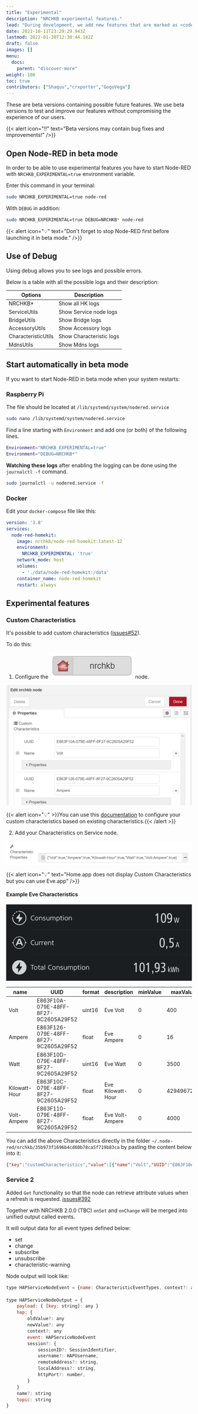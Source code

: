 ```yaml
---
title: "Experimental"
description: "NRCHKB experimental features."
lead: "During development, we add new features that are marked as <code>experimental</code>."
date: 2021-10-11T23:29:29.943Z
lastmod: 2022-01-30T12:38:44.142Z
draft: false
images: []
menu:
  docs:
    parent: "discover-more"
weight: 100
toc: true
contributors: ["Shaquu","crxporter","GogoVega"]
---
```


These are beta versions containing possible future features.
We use beta versions to test and improve our features without compromising the experience of our users.

{{< alert icon="‼️" text="Beta versions may contain bug fixes and improvements!" />}}

## Open Node-RED in beta mode

In order to be able to use experimental features you have to start Node-RED with `NRCHKB_EXPERIMENTAL=true` environment variable.

Enter this command in your terminal:

```bash
sudo NRCHKB_EXPERIMENTAL=true node-red
```

With `DEBUG` in addition:

```bash
sudo NRCHKB_EXPERIMENTAL=true DEBUG=NRCHKB* node-red
```

{{< alert icon="💡" text="Don't forget to stop Node-RED first before launching it in beta mode." />}}


## Use of Debug

Using debug allows you to see logs and possible errors.

Below is a table with all the possible logs and their description:

| Options | Description |
|---|---|
| NRCHKB* | Show all HK logs |
| ServiceUtils | Show Service node logs |
| BridgeUtils | Show Bridge logs |
| AccessoryUtils | Show Accessory logs |
| CharacteristicUtils | Show Characteristic logs |
| MdnsUtils | Show Mdns logs |

## Start automatically in beta mode

If you want to start Node-RED in beta mode when your system restarts:

### Raspberry Pi

The file should be located at `/lib/systemd/system/nodered.service`

```bash
sudo nano /lib/systemd/system/nodered.service
```

Find a line starting with `Environment` and add one (or both) of the following lines.

```bash
Environment="NRCHKB_EXPERIMENTAL=true"
Environment="DEBUG=NRCHKB*"
```

**Watching these logs** after enabling the logging can be done using the `journalctl -f` command.

```bash
sudo journalctl -u nodered.service -f
```

### Docker

Edit your `docker-compose` file like this:

```yaml
version: '3.8'
services:
  node-red-homekit:
    image: nrchkb/node-red-homekit:latest-12
    environment:
      NRCHKB_EXPERIMENTAL: 'true'
    network_mode: host
    volumes:
      - './data/node-red-homekit:/data'
    container_name: node-red-homekit
    restart: always
```

## Experimental features

### Custom Characteristics

It's possible to add custom characteristics ([issues#52](https://github.com/NRCHKB/node-red-contrib-homekit-bridged/issues/52)).

To do this:

1. Configure the ![nrchkb node](nrchkb-node.png)node.

![Custom Characteristics editor](custom-characteristics-nrchkb-node.png)

{{< alert icon="💡" >}}You can use this [documentation](https://gist.github.com/simont77/3f4d4330fa55b83f8ca96388d9004e7d) to configure your custom characteristics based on existing characteristics.{{< /alert >}}

2. Add your Characteristics on Service node.

![Service node Custom Characteristics](custom-characteristics-service-node.png)

{{< alert icon="💡" text="Home.app does not display Custom Characteristics but you can use Eve.app" />}}

#### Example Eve Characteristics

![Custom Characteristics Eve.app](custom-characteristics-eve-app.jpeg)

| name          | UUID                                 | format | description       | minValue | maxValue   | minStep |
| ------------- | ------------------------------------ | ------ | ----------------- | -------- | ---------- | ------- |
| Volt          | E863F10A-079E-48FF-8F27-9C2605A29F52 | uint16 | Eve Volt          | 0        | 400        | 3       |
| Ampere        | E863F126-079E-48FF-8F27-9C2605A29F52 | float  | Eve Ampere        | 0        | 16         | 0.01    |
| Watt          | E863F10D-079E-48FF-8F27-9C2605A29F52 | uint16 | Eve Watt          | 0        | 3500       |         |
| Kilowatt-Hour | E863F10C-079E-48FF-8F27-9C2605A29F52 | float  | Eve Kilowatt-Hour | 0        | 4294967295 | 0.01    |
| Volt-Ampere   | E863F110-079E-48FF-8F27-9C2605A29F52 | float  | Eve Volt-Ampere   | 0        | 4000       | 0.01    |

You can add the above Characteristics directly in the folder `~/.node-red/nrchkb/35b973f1696b4cd60b78ca5f719b83ca` by pasting the content below into it:

```json
{"key":"customCharacteristics","value":[{"name":"Volt","UUID":"E863F10A-079E-48FF-8F27-9C2605A29F52","format":"uint16","unit":"","perms":["pr","pw","ev","tw","wr"],"ev":"true","description":"Eve Volt","minValue":"0","maxValue":"400","minStep":"3","maxLen":"","maxDataLen":"","validValues":"","adminOnlyAccess":["0","1","2"]},{"name":"Ampere","UUID":"E863F126-079E-48FF-8F27-9C2605A29F52","format":"float","unit":"","perms":["pr","pw","ev","tw","wr"],"ev":"true","description":"Eve Ampere","minValue":"0","maxValue":"16","minStep":"0.01","maxLen":"","maxDataLen":"","validValues":"","adminOnlyAccess":["0","1","2"]},{"name":"Watt","UUID":"E863F10D-079E-48FF-8F27-9C2605A29F52","format":"uint16","unit":"","perms":["pr","pw","ev","tw","wr"],"ev":"true","description":"Eve Watt","minValue":"0","maxValue":"3500","minStep":"","maxLen":"","maxDataLen":"","validValues":"","adminOnlyAccess":["0","1","2"]},{"name":"Kilowatt-Hour","UUID":"E863F10C-079E-48FF-8F27-9C2605A29F52","format":"float","unit":"","perms":["pr","pw","ev","tw","wr"],"ev":"true","description":"Eve Kilowatt-Hour","minValue":"0","maxValue":"4294967295","minStep":"0.01","maxLen":"","maxDataLen":"","validValues":"","adminOnlyAccess":["0","1","2"]},{"name":"Volt-Ampere","UUID":"E863F110-079E-48FF-8F27-9C2605A29F52","format":"float","unit":"","perms":["pr","pw","ev","tw","wr"],"ev":"true","description":"Eve Volt-Ampere","minValue":"0","maxValue":"4000","minStep":"0.01","maxLen":"","maxDataLen":"","validValues":"","adminOnlyAccess":["0","1","2"]}]}
```

### Service 2

Added `Get` functionality so that the node can retrieve attribute values when a refresh is requested. [issues#392](https://github.com/NRCHKB/node-red-contrib-homekit-bridged/issues/392)

Together with NRCHKB 2.0.0 (TBC) `onSet` and `onChange` will be merged into unified output called events.

It will output data for all event types defined below:

- set
- change
- subscribe
- unsubscribe
- characteristic-warning

Node output will look like:

```js
type HAPServiceNodeEvent = {name: CharacteristicEventTypes, context?: any}

type HAPServiceNodeOutput = {
    payload: { [key: string]: any }
    hap: {
        oldValue?: any
        newValue?: any
        context?: any
        event: HAPServiceNodeEvent
        session?: {
            sessionID?: SessionIdentifier,
            username?: HAPUsername,
            remoteAddress?: string,
            localAddress?: string,
            httpPort?: number,
        }
    }
    name?: string
    topic: string
}
```